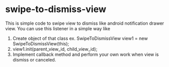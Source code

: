 # swipe-to-dismiss-view
This is simple code to swipe view to dismiss like android notification drawer view. You can use this listener in a simple way like 
1. Create object of that class ex. SwipeToDismissView view1 = new SwipeToDismissView(this);
2. view1.init(parent_view_id, child_view_id);
3. Implement callback method and perform your own work when view is dismiss or canceled.
